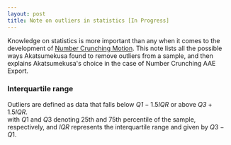 ```yaml
---
layout: post
title: Note on outliers in statistics [In Progress]
---
```


Knowledge on statistics is more important than any when it comes to the development of [Number Crunching Motion](https://github.com/Akatmks/Number-Crunching-Motion). This note lists all the possible ways Akatsumekusa found to remove outliers from a sample, and then explains Akatsumekusa's choice in the case of Number Crunching AAE Export.  

### Interquartile range

Outliers are defined as data that falls below $\mathit{Q1} - 1.5\mathit{IQR}$ or above $\textit{Q3} + 1.5\textit{IQR}$.  
with ${Q1}$ and ${Q3}$ denoting 25th and 75th percentile of the sample, respectively, and ${IQR}$ represents the interquartile range and given by ${Q3} - {Q1}$.  

